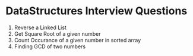 # DataStructures Interview Questions

1. Reverse a Linked List
2. Get Square Root of a given number
3. Count Occurance of a given number in sorted array
4. Finding GCD of two numbers